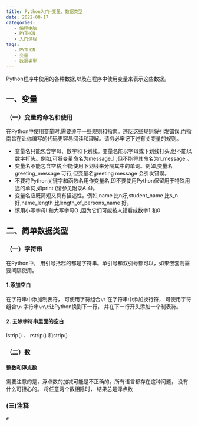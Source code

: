 ```yaml
---
title: Python入门—变量、数据类型
date: 2022-08-17
categories:
   - 编程电脑
   - PYTHON 
   - 入门课程
tags: 
   - PYTHON
   - 变量
   - 数据类型 
---
```

Python程序中使用的各种数据,以及在程序中使用变量来表示这些数据。
<!-- more -->
## 一、变量

### （一）变量的命名和使用

在Python中使用变量时,需要遵守一些规则和指南。违反这些规则将引发错误,而指南旨在让你编写的代码更容易阅读和理解。请务必牢记下述有关变量的规则。

- 变量名只能包含字母、数字和下划线。变量名能以字母或下划线打头,但不能以数字打头。例如,可将变量命名为message_1 ,但不能将其命名为1_message 。
- 变量名不能包含空格,但能使用下划线来分隔其中的单词。例如,变量名greeting_message 可行,但变量名greeting message 会引发错误。
- 不要将Python关键字和函数名用作变量名,即不要使用Python保留用于特殊用途的单词,如print (请参见附录A.4)。
- 变量名应既简短又具有描述性。例如,name 比n好,student_name 比s_n 好,name_length 比length_of_persons_name 好。
- 慎用小写字母l 和大写字母O ,因为它们可能被人错看成数字1 和0

## 二、简单数据类型
### （一）字符串
在Python中， 用引号括起的都是字符串。单引号和双引号都可以，如果嵌套则需要间隔使用。
#### 1.添加空白
   在字符串中添加制表符， 可使用字符组合`\t`
   在字符串中添加换行符， 可使用字符组合`\n`
   字符串`\n\t`让Python换到下一行， 并在下一行开头添加一个制表符。
#### 2. 去除字符串里面的空白

lstrip() 、 rstrip() 和strip() 

### （二）数
#### 整数和浮点数
   需要注意的是，浮点数的加减可能是不正确的。所有语言都存在这种问题， 没有什么可担心的。
   将任意两个数相除时， 结果总是浮点数

### (三)注释
`#`